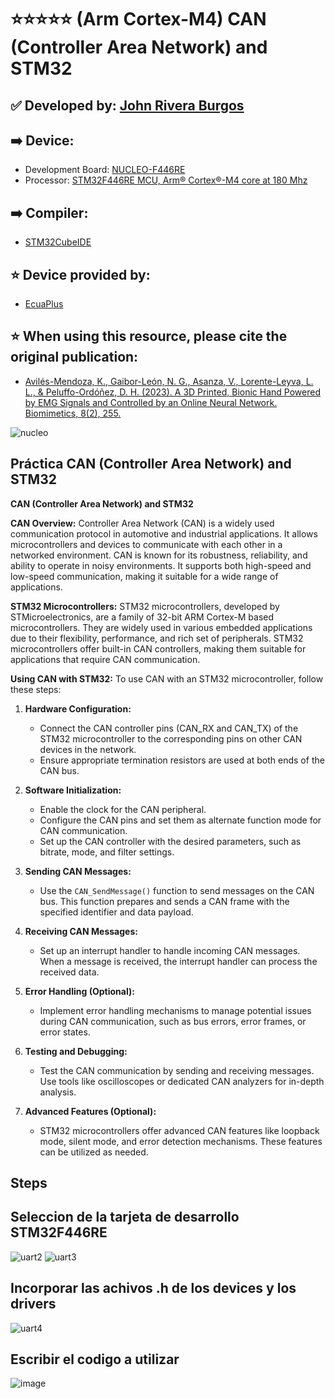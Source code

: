 # ⭐⭐⭐⭐⭐ (Arm Cortex-M4) CAN (Controller Area Network) and STM32
## ✅ Developed by: [John Rivera Burgos](https://www.linkedin.com/in/john-rivera-burgos-bb703079/)
## ➡️ Device:
- Development Board: [NUCLEO-F446RE](https://www.st.com/en/evaluation-tools/nucleo-f446re.html)
- Processor: [STM32F446RE MCU, Arm® Cortex®-M4 core at 180 Mhz](https://www.st.com/en/microcontrollers-microprocessors/stm32f446re.html)
## ➡️ Compiler:
- [STM32CubeIDE](https://www.st.com/en/development-tools/stm32cubeide.html)
## ⭐ Device provided by:
- [EcuaPlus](https://www.facebook.com/Ecuapluss/?locale=es_LA)
## ⭐ When using this resource, please cite the original publication:
- [Avilés-Mendoza, K., Gaibor-León, N. G., Asanza, V., Lorente-Leyva, L. L., & Peluffo-Ordóñez, D. H. (2023). A 3D Printed, Bionic Hand Powered by EMG Signals and Controlled by an Online Neural Network. Biomimetics, 8(2), 255.](https://www.mdpi.com/2313-7673/8/2/255)

![nucleo](https://github.com/vasanza/STM32/assets/12642226/d1d58c13-dedf-4f7f-9a4d-3b7176690220)


## Práctica CAN (Controller Area Network) and STM32
**CAN (Controller Area Network) and STM32**

**CAN Overview:**
Controller Area Network (CAN) is a widely used communication protocol in automotive and industrial applications. It allows microcontrollers and devices to communicate with each other in a networked environment. CAN is known for its robustness, reliability, and ability to operate in noisy environments. It supports both high-speed and low-speed communication, making it suitable for a wide range of applications.

**STM32 Microcontrollers:**
STM32 microcontrollers, developed by STMicroelectronics, are a family of 32-bit ARM Cortex-M based microcontrollers. They are widely used in various embedded applications due to their flexibility, performance, and rich set of peripherals. STM32 microcontrollers offer built-in CAN controllers, making them suitable for applications that require CAN communication.

**Using CAN with STM32:**
To use CAN with an STM32 microcontroller, follow these steps:

1. **Hardware Configuration:**
   - Connect the CAN controller pins (CAN_RX and CAN_TX) of the STM32 microcontroller to the corresponding pins on other CAN devices in the network.
   - Ensure appropriate termination resistors are used at both ends of the CAN bus.

2. **Software Initialization:**
   - Enable the clock for the CAN peripheral.
   - Configure the CAN pins and set them as alternate function mode for CAN communication.
   - Set up the CAN controller with the desired parameters, such as bitrate, mode, and filter settings.

3. **Sending CAN Messages:**
   - Use the `CAN_SendMessage()` function to send messages on the CAN bus. This function prepares and sends a CAN frame with the specified identifier and data payload.

4. **Receiving CAN Messages:**
   - Set up an interrupt handler to handle incoming CAN messages. When a message is received, the interrupt handler can process the received data.

5. **Error Handling (Optional):**
   - Implement error handling mechanisms to manage potential issues during CAN communication, such as bus errors, error frames, or error states.

6. **Testing and Debugging:**
   - Test the CAN communication by sending and receiving messages. Use tools like oscilloscopes or dedicated CAN analyzers for in-depth analysis.

7. **Advanced Features (Optional):**
   - STM32 microcontrollers offer advanced CAN features like loopback mode, silent mode, and error detection mechanisms. These features can be utilized as needed.

## Steps
## Seleccion de la tarjeta de desarrollo STM32F446RE
![uart2](https://github.com/vasanza/STM32/assets/12642226/e1780153-6cae-4052-9bd4-7303efe4d19a)
![uart3](https://github.com/vasanza/STM32/assets/12642226/7884bf80-70e2-4a80-9320-936fa2ab9de8)
## Incorporar las achivos .h de los devices y los drivers
![uart4](https://github.com/vasanza/STM32/assets/12642226/61b44ee5-37c9-46fd-9eb7-1eba41dea17b)
## Escribir el codigo a utilizar
![image](https://github.com/jariver1986/STM32F429XX_advanced_Arm_based_32_bit_MCUs/assets/62295761/6a7b3b53-d1f0-4bb5-a4fb-21a66bb1dfc2)






